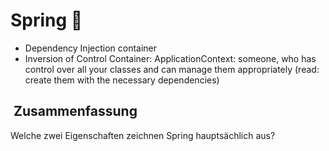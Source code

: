
# Spring 🍃

- Dependency Injection container
- Inversion of Control Container: ApplicationContext: someone, who has control over all your classes and can manage them appropriately (read: create them with the necessary dependencies)


##  Zusammenfassung
Welche zwei Eigenschaften zeichnen Spring hauptsächlich aus?